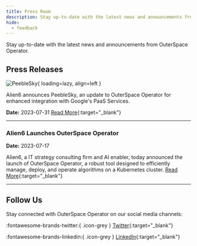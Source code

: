 ```yaml
---
title: Press Room
description: Stay up-to-date with the latest news and announcements from OuterSpace Operator.
hide:
  - feedback
---
```


Stay up-to-date with the latest news and announcements from OuterSpace Operator.

## Press Releases


![PeebleSky](/assets/images/peeblesky.png){ loading=lazy, align=left }

Alien6 announces PeebleSky, an update to OuterSpace Operator for enhanced integration with Google's PaaS Services.

**Date:** 2023-07-31
[Read More](/assets/20230731-press-release.pdf){:target="_blank"}

---
### Alien6 Launches OuterSpace Operator

**Date:** 2023-07-17

Alien6, a IT strategy consulting firm and AI enabler, today announced the launch of OuterSpace Operator, a robust tool designed to efficiently manage, deploy, and operate algorithms on a Kubernetes cluster.
[Read More](/assets/20230717-press-release.pdf){:target="_blank"}

---

## Follow Us

Stay connected with OuterSpace Operator on our social media channels:

:fontawesome-brands-twitter:{ .icon-grey } [Twitter](https://twitter.com/__alien6){:target="_blank"}

:fontawesome-brands-linkedin:{ .icon-grey } [LinkedIn](https://www.linkedin.com/company/alien6){:target="_blank"}
